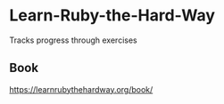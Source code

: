 # Learn-Ruby-the-Hard-Way
Tracks progress through exercises

## Book
https://learnrubythehardway.org/book/
